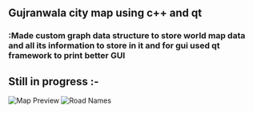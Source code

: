 ## Gujranwala city map using c++ and qt

### :Made custom graph data structure to store world map data and all its information to store in it and for gui used qt framework to print better GUI

## Still in progress :-

![Map Preview](<./ScreenShots/Screenshot(7).png>)
![Road Names](<./ScreenShots/Screenshot(8).png>)
